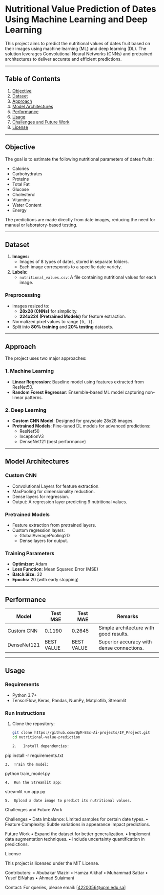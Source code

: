 

# Nutritional Value Prediction of Dates Using Machine Learning and Deep Learning

This project aims to predict the nutritional values of dates fruit based on their images using machine learning (ML) and deep learning (DL). The solution leverages Convolutional Neural Networks (CNNs) and pretrained architectures to deliver accurate and efficient predictions.

---

## **Table of Contents**

1. [Objective](#objective)
2. [Dataset](#dataset)
3. [Approach](#approach)
4. [Model Architectures](#model-architectures)
5. [Performance](#performance)
6. [Usage](#usage)
7. [Challenges and Future Work](#challenges-and-future-work)
8. [License](#license)

---

## **Objective**

The goal is to estimate the following nutritional parameters of dates fruits:

- Calories
- Carbohydrates
- Proteins
- Total Fat
- Glucose
- Cholesterol
- Vitamins
- Water Content
- Energy

The predictions are made directly from date images, reducing the need for manual or laboratory-based testing.

---

## **Dataset**

1. **Images:**
   - Images of 8 types of dates, stored in separate folders.
   - Each image corresponds to a specific date variety.
2. **Labels:**
   - `nutritional_values.csv`: A file containing nutritional values for each image.

### **Preprocessing**

- Images resized to:
  - **28x28 (CNNs)** for simplicity.
  - **224x224 (Pretrained Models)** for feature extraction.
- Normalized pixel values to range `[0, 1]`.
- Split into **80% training** and **20% testing** datasets.

---

## **Approach**

The project uses two major approaches:

### **1. Machine Learning**

- **Linear Regression**: Baseline model using features extracted from ResNet50.
- **Random Forest Regressor**: Ensemble-based ML model capturing non-linear patterns.

### **2. Deep Learning**

- **Custom CNN Model**: Designed for grayscale 28x28 images.
- **Pretrained Models**: Fine-tuned DL models for advanced predictions:
  - ResNet50
  - InceptionV3
  - DenseNet121 (best performance)

---

## **Model Architectures**

### **Custom CNN**

- Convolutional Layers for feature extraction.
- MaxPooling for dimensionality reduction.
- Dense layers for regression.
- Output: A regression layer predicting 9 nutritional values.

### **Pretrained Models**

- Feature extraction from pretrained layers.
- Custom regression layers:
  - GlobalAveragePooling2D
  - Dense layers for output.

### **Training Parameters**

- **Optimizer:** Adam
- **Loss Function:** Mean Squared Error (MSE)
- **Batch Size:** 32
- **Epochs:** 20 (with early stopping)

---

## **Performance**

| Model       | Test MSE   | Test MAE   | Remarks                                   |
| ----------- | ---------- | ---------- | ----------------------------------------- |
| Custom CNN  | 0.1190     | 0.2645     | Simple architecture with good results.    |
| DenseNet121 | BEST VALUE | BEST VALUE | Superior accuracy with dense connections. |

---

## **Usage**

### **Requirements**

- Python 3.7+
- TensorFlow, Keras, Pandas, NumPy, Matplotlib, Streamlit

### **Run Instructions**

1. Clone the repository:

   ```bash
   git clone https://github.com/UpM-BSc-Ai-projects/IP_Project.git
   cd nutritional-value-prediction

   2.	Install dependencies:
   ```

pip install -r requirements.txt

    3.	Train the model:

python train_model.py

    4.	Run the Streamlit app:

streamlit run app.py

    5.	Upload a date image to predict its nutritional values.

Challenges and Future Work

Challenges
• Data Imbalance: Limited samples for certain date types.
• Feature Complexity: Subtle variations in appearance impact predictions.

Future Work
• Expand the dataset for better generalization.
• Implement data augmentation techniques.
• Include uncertainty quantification in predictions.

License

This project is licensed under the MIT License.

Contributors:
• Abubakar Waziri
• Hamza Alkhaf
• Muhammad Sattar
• Yusef ElNahas
• Ahmad Sulaimani

Contact:
For queries, please email: [4220056@upm.edu.sa]

